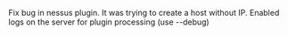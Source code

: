 Fix bug in nessus plugin. It was trying to create a host without IP. Enabled logs on the server for plugin processing (use --debug)
